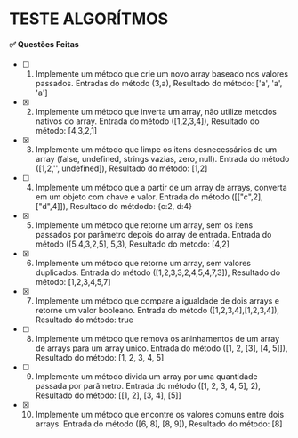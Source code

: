 # TESTE ALGORÍTMOS

<h4>✅ Questões Feitas</h4>

- [ ] 1) Implemente um método que crie um novo array baseado nos valores passados.
   Entradas do método (3,a), Resultado do método: ['a', 'a', 'a']

- [x] 2) Implemente um método que inverta um array, não utilize métodos nativos do array.
   Entrada do método ([1,2,3,4]), Resultado do método: [4,3,2,1]

- [x] 3) Implemente um método que limpe os itens desnecessários de um array (false, undefined, strings vazias, zero, null).
   Entrada do método ([1,2,'', undefined]), Resultado do método: [1,2]

- [ ] 4) Implemente um método que a partir de um array de arrays, converta em um objeto com chave e valor.
   Entrada do método ([["c",2],["d",4]]), Resultado do métdodo: {c:2, d:4}

- [x] 5) Implemente um método que retorne um array, sem os itens passados por parâmetro depois do array de entrada. Entrada do método ([5,4,3,2,5], 5,3), Resultado do método: [4,2]

- [x] 6) Implemente um método que retorne um array, sem valores duplicados.
   Entrada do método ([1,2,3,3,2,4,5,4,7,3]), Resultado do método: [1,2,3,4,5,7]

- [x] 7) Implemente um método que compare a igualdade de dois arrays e retorne um valor booleano.
   Entrada do método ([1,2,3,4],[1,2,3,4]), Resultado do método: true

- [ ] 8) Implemente um método que remova os aninhamentos de um array de arrays para um array unico.
   Entrada do método ([1, 2, [3], [4, 5]]), Resultado do método: [1, 2, 3, 4, 5]

- [ ] 9) Implemente um método divida um array por uma quantidade passada por parâmetro.
   Entrada do método ([1, 2, 3, 4, 5], 2), Resultado do método: [[1, 2], [3, 4], [5]]

- [x] 10) Implemente um método que encontre os valores comuns entre dois arrays.
    Entrada do método ([6, 8], [8, 9]), Resultado do método: [8]
